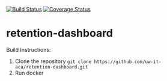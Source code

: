 [![Build Status](https://github.com/uw-it-aca/retention-dashboard/workflows/Build%2C%20Test%20and%20Deploy/badge.svg?branch=master)](https://github.com/uw-it-aca/retention-dashboard/actions)
[![Coverage Status](https://coveralls.io/repos/github/uw-it-aca/retention-dashboard/badge.svg?branch=master)](https://coveralls.io/github/uw-it-aca/retention-dashboard?branch=master)

# retention-dashboard

Build Instructions:
1. Clone the repository `git clone https://github.com/uw-it-aca/retention-dashboard.git`
2. Run docker
